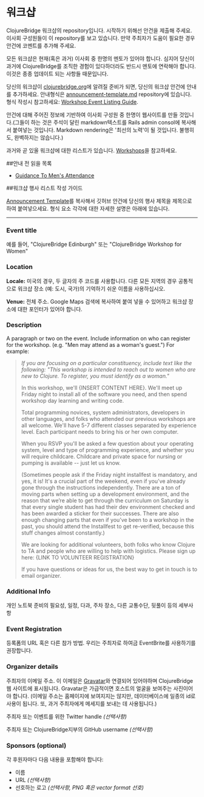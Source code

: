 # 워크샵

ClojureBridge 워크샵의 repository입니다. 시작하기 위해선 안건을 제출해 주세요. 이사회 구성원들이 이 repository를 보고 있습니다. 만약 주최자가 도움이 필요한 경우 안건에 코멘트를 추가해 주세요.

모든 워크샵은 현재(혹은 과거) 이사회 중 한명의 멘토가 있어야 합니다. 심지어 당신이 과거에 ClojureBridge를 조직한 경험이 있다하더라도 반드시 멘토에 연락해야 합니다. 이것은 종종 업데이트 되는 사항들 때문입니다.

당신의 워크샵이 [clojurebridge.org](http://clojurebridge.org)에 알려질 준비가 되면, 당신의 워크샵 안건에 안내를 추가하세요. 안내형식은 [announcement-template.md](https://github.com/ClojureBridge/Workshops/blob/master/announcement-template.md) repository에 있습니다. 형식 작성시 참고하세요: [Workshop Event Listing Guide](#workshop-event-listing-guide).

안건에 대해 주어진 정보에 기반하여 이사회 구성원 중 한명이 웹사이트를 만들 것입니다.(그들이 하는 것은 주석이 달린 markdown텍스트를 Rails admin consol에 복사해서 붙여넣는 것입니다. Markdown rendering은 '최선의 노력'이 될 것입니다. 불행히도, 완벽하지는 않습니다.)

과거와 곧 있올 워크샵에 대한 리스트가 있습니다. [Workshops](http://clojurebridge.github.io/community-docs/workshops.html)을 참고하세요.

##안내 전 읽을 목록

- [Guidance To Men's Attendance](https://github.com/ClojureBridge/organizing/blob/master/Guidance-to-Mens-Attendance.md)

##워크샵 행사 리스트 작성 가이드

[Announcement Template](announcement-template.md)를 복사해서 깃허브 안건에 당신의 행사 제목을 제목으로 하여 붙여넣으세요. 형식 요소 각각에 대한 자세한 설명은 아래에 있습니다.

---

### Event title

예를 들어, "ClojureBridge Edinburgh" 또는 "ClojureBridge Workshop for Women"

### Location

**Locale:** 미국의 경우, 두 글자의 주 코드를 사용합니다. 다른 모든 지역의 경우 공통적으로 워크샵 장소 (예: 도시, 국가)의 기억하기 쉬운 이름을 사용하십시오.

**Venue:** 전체 주소. Google Maps 검색에 복사하여 붙여 넣을 수 있어하고 워크샵 장소에 대한 포인터가 있어야 합니다.

### Description

A paragraph or two on the event. Include information on who can register
for the workshop. (e.g. "Men may attend as a woman's guest.") For
example:

> *If you are focusing on a particular constituency, include text like the
> following: "This workshop is intended to reach out to women who are new
> to Clojure. To register, you must identify as a woman."*
>
> In this workshop, we'll {INSERT CONTENT HERE}. We'll meet up Friday
> night to install all of the software you need, and then spend workshop
> day learning and writing code.
>
> Total programming novices, system administrators, developers in other
> languages, and folks who attended our previous workshops are all
> welcome. We'll have 5-7 different classes separated by experience level.
> Each participant needs to bring his or her own computer.
>
> When you RSVP you'll be asked a few question about your operating
> system, level and type of programming experience, and whether you will
> require childcare. Childcare and private space for nursing or pumping is
> available -- just let us know.
>
> (Sometimes people ask if the Friday night installfest is mandatory, and
> yes, it is! It's a crucial part of the weekend, even if you’ve already
> gone through the instructions independently. There are a ton of moving
> parts when setting up a development environment, and the reason that
> we’re able to get through the curriculum on Saturday is that every
> single student has had their dev environment checked and has been
> awarded a sticker for their successes. There are also enough changing
> parts that even if you’ve been to a workshop in the past, you should
> attend the Installfest to get re-verified, because this stuff changes
> almost constantly.)
>
> We are looking for additional volunteers, both folks who know Clojure to
> TA and people who are willing to help with logistics. Please sign up
> here: {LINK TO VOLUNTEER REGISTRATION}
>
> If you have questions or ideas for us, the best way to get in touch is
> to email organizer.

### Additional Info

개인 노트북 준비의 필요성, 일정, 다과, 주차 장소, 다른 교통수단, 뒷풀이 등의 세부사항

### Event Registration
등록폼의 URL 혹은 다른 참가 방법. 우리는 주최자로 하여금 EventBrite를 사용하기를 권장합니다.

### Organizer details

주최자의 이메일 주소. 이 이메일은 [Gravatar](https://gravatar.com/)와 연결되어 있어야하며 ClojureBridge 웹 사이트에 표시됩니다. Gravatar은 가급적이면 호스트의 얼굴을 보여주는 사진이어야 합니다. (이메일 주소는 홈페이지에 보여지지는 않지만, 데이터베이스에 일종의 id로 사용이 됩니다. 또, 과거 주최자에게 메세지를 보내는 데 사용됩니다.)

주최자 또는 이벤트를 위한 Twitter handle *(선택사항)*

주최자 또는 ClojureBridge지부의 GitHub username *(선택사항)*

### Sponsors (optional)

각 후원자마다 다음 내용을 포함해야 합니다:

- 이름
- URL *(선택사항)*
- 선호하는 로고 *(선택사항, PNG 혹은 vector format 선호)*

